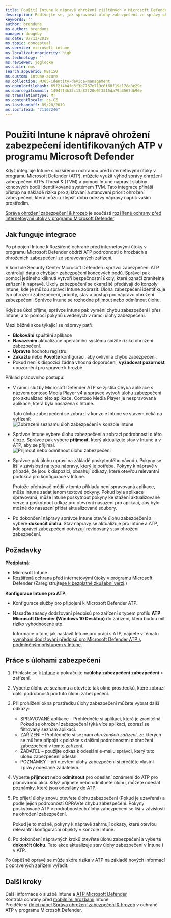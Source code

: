 ```yaml
---
title: Použití Intune k nápravě ohrožení zjištěných v Microsoft Defender ATP – Azure | Microsoft Docs
description: Podívejte se, jak spravovat úlohy zabezpečení ze správy ohrožení zabezpečení a & hrozeb v programu Microsoft Defender Advanced Threat Protection (ATP) z konzoly Intune.
keywords: ''
author: brenduns
ms.author: brenduns
manager: dougeby
ms.date: 07/12/2019
ms.topic: conceptual
ms.service: microsoft-intune
ms.localizationpriority: high
ms.technology: ''
ms.reviewer: joglocke
ms.suite: ems
search.appverid: MET150
ms.custom: intune-azure
ms.collection: M365-identity-device-management
ms.openlocfilehash: 69f214b4fd3f3b7767e719c0f68f19e178a8e29c
ms.sourcegitcommit: 1494ff4b33c13a87f20e0f3315da79a3567db96e
ms.translationtype: MT
ms.contentlocale: cs-CZ
ms.lasthandoff: 09/20/2019
ms.locfileid: "71167246"
---
```

# <a name="use-intune-to-remediate-vulnerabilities-identified-by-microsoft-defender-atp"></a>Použití Intune k nápravě ohrožení zabezpečení identifikovaných ATP v programu Microsoft Defender  

Když integruje Intune s rozšířenou ochranou před internetovými útoky v programu Microsoft Defender (ATP), můžete využít výhod správy ohrožení zabezpečení ATPs Threat & (TVM) a pomocí Intune napravit slabiny koncových bodů identifikované systémem TVM. Tato integrace přináší přístup na základě rizika pro zjišťování a stanovení priorit ohrožení zabezpečení, která můžou zlepšit dobu odezvy nápravy napříč vaším prostředím.  

[Správa ohrožení zabezpečení & hrozeb](https://docs.microsoft.com/windows/security/threat-protection/windows-defender-atp/next-gen-threat-and-vuln-mgt) je součástí [rozšířené ochrany před internetovými útoky v programu Microsoft Defender](https://docs.microsoft.com/windows/security/threat-protection/windows-defender-atp/windows-defender-advanced-threat-protection).  

## <a name="how-integration-works"></a>Jak funguje integrace  

Po připojení Intune k Rozšířené ochraně před internetovými útoky v programu Microsoft Defender obdrží ATP podrobnosti o hrozbách a ohroženích zabezpečení ze spravovaných zařízení.  

V konzole Security Center Microsoft Defenderu správci zabezpečení ATP kontrolují data o chybách zabezpečení koncových bodů. Správci pak pomocí jediného kliknutí vytvoří bezpečnostní úkoly, které označí zranitelná zařízení k nápravě. Úkoly zabezpečení se okamžitě předávají do konzoly Intune, kde je můžou správci Intune zobrazit. Úloha zabezpečení identifikuje typ ohrožení zabezpečení, priority, stav a postup pro nápravu ohrožení zabezpečení. Správce Intune se rozhodne přijmout nebo odmítnout úlohu.  

Když se úkol přijme, správce Intune pak vymění chybu zabezpečení i přes Intune, a to pomocí pokynů uvedených v rámci úlohy zabezpečení.  

Mezi běžné akce týkající se nápravy patří:  

- **Blokování** spuštění aplikace  
- **Nasazením** aktualizace operačního systému snížíte riziko ohrožení zabezpečení.  
- **Upravte** hodnotu registru.  
- **Zakažte** nebo **Povolte** konfiguraci, aby ovlivnila chybu zabezpečení.  
- Pokud není k dispozici žádná vhodná doporučení, **vyžadovat pozornost** upozornění pro správce k hrozbě.  

Příklad pracovního postupu:

- V rámci služby Microsoft Defender ATP se zjistila Chyba aplikace s názvem contoso Media Player v4 a správce vytvoří úlohu zabezpečení pro aktualizaci této aplikace. Contoso Media Player je nespravovaná aplikace, která byla nasazena s Intune.  

  Tato úloha zabezpečení se zobrazí v konzole Intune se stavem čeká na vyřízení:  
  ![Zobrazení seznamu úloh zabezpečení v konzole Intune](./media/atp-manage-vulnerabilities/temp-security-tasks.png)
 
- Správce Intune vybere úlohu zabezpečení a zobrazí podrobnosti o této úloze.  Správce pak vybere **přijmout**, který aktualizuje stav v Intune a v ATP, aby se přijímal.  
  ![Přijmout nebo odmítnout úlohu zabezpečení](./media/atp-manage-vulnerabilities/temp-accept-task.png) 
 
- Správce pak úlohu opraví na základě poskytnutého návodu.  Pokyny se liší v závislosti na typu nápravy, který je potřeba. Pokyny k nápravě v případě, že jsou k dispozici, obsahují odkazy, které otevřou relevantní podokna pro konfigurace v Intune. 

  Protože přehrávač médií v tomto příkladu není spravovaná aplikace, může Intune zadat jenom textové pokyny. Pokud byla aplikace spravovaná, může Intune poskytnout pokyny ke stažení aktualizované verze a poskytnout odkaz pro otevření nasazení pro aplikaci, aby bylo možné do nasazení přidat aktualizované soubory. 

- Po dokončení nápravy správce Intune otevře úlohu zabezpečení a vybere **dokončit úlohu**.  Stav nápravy se aktualizuje pro Intune a ATP, kde správci zabezpečení potvrzují revidovaný stav ohrožení zabezpečení.  

## <a name="prerequisites"></a>Požadavky  

**Předplatná**:  

- Microsoft Intune  
- Rozšířená ochrana před internetovými útoky v programu Microsoft Defender (Zaregistrujte[se k bezplatné zkušební verzi](https://www.microsoft.com/WindowsForBusiness/windows-atp?ocid=docs-wdatp-main-abovefoldlink).)  

**Konfigurace Intune pro ATP**:  

- Konfigurace služby pro připojení k Microsoft Defender ATP.  
- Nasaďte zásady dodržování předpisů pro zařízení s typem profilu **ATP Microsoft Defender (Windows 10 Desktop)** do zařízení, která budou mít riziko vyhodnocené atp.

  Informace o tom, jak nastavit Intune pro práci s ATP, najdete v tématu [vymáhání dodržování předpisů pro Microsoft Defender ATP s podmíněným přístupem v Intune](advanced-threat-protection.md#enable-microsoft-defender-atp-in-intune).  

## <a name="work-with-security-tasks"></a>Práce s úlohami zabezpečení  

1. Přihlaste se k [Intune](https://go.microsoft.com/fwlink/?linkid=2090973) a pokračujte na**úlohy zabezpečení** **zabezpečení** > zařízení.  
2. Vyberte úlohu ze seznamu a otevřete tak okno prostředků, které zobrazí další podrobnosti pro tuto úlohu zabezpečení.  
3. Při prohlížení okna prostředku úlohy zabezpečení můžete vybrat další odkazy:  
   - SPRAVOVANÉ aplikace – Prohlédněte si aplikaci, která je zranitelná. Pokud se ohrožení zabezpečení týká více aplikací, zobrazí se filtrovaný seznam aplikací.  
   - ZAŘÍZENÍ – Prohlédněte si seznam *ohrožených zařízení*, ze kterých se můžete připojit k položce s dalšími podrobnostmi o ohrožení zabezpečení v tomto zařízení.  
   - ŽADATEL – použijte odkaz k odeslání e-mailu správci, který tuto úlohu zabezpečení odeslal.  
   - POZNÁMKY – při otevření úlohy zabezpečení si přečtěte vlastní zprávy odeslané žadatelem.  
4. Vyberte **přijmout** nebo **odmítnout** pro odeslání oznámení do ATP pro plánovanou akci. Když přijmete nebo odmítnete úlohu, můžete odeslat poznámky, které jsou odesílány do ATP.  

5. Po přijetí úlohy znovu otevřete úlohu zabezpečení (Pokud je uzavřená) a podle jejich podrobností OPRAVte chybu zabezpečení.  Pokyny poskytované ATP v podrobnostech úlohy zabezpečení se liší v závislosti na ohrožení zabezpečení.  

   Pokud je to možné, pokyny k nápravě zahrnují odkazy, které otevřou relevantní konfigurační objekty v konzole Intune.  

6. Po dokončení nápravných kroků otevřete úlohu zabezpečení a vyberte **dokončit úlohu**.  Tato akce aktualizuje stav úlohy zabezpečení v Intune i v ATP.  

Po úspěšné opravě se může skóre rizika v ATP na základě nových informací z opravených zařízení vyřadit. 

## <a name="next-steps"></a>Další kroky
Další informace o službě Intune a [ATP Microsoft Defender](advanced-threat-protection.md)  
Kontrola ochrany před [mobilními hrozbami](mobile-threat-defense.md) Intune  
Projděte si [řídicí panel Správa ohrožení zabezpečení & hrozeb](https://docs.microsoft.com/windows/security/threat-protection/windows-defender-atp/tvm-dashboard-insights) v ochraně ATP v programu Microsoft Defender.

